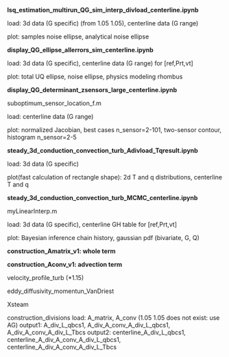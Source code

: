 **lsq_estimation_multirun_QG_sim_interp_divload_centerline.ipynb**

load: 3d data (G specific) (from 1.05 1.05), centerline data (G range)

plot: samples noise ellipse, analytical noise ellipse

**display_QG_ellipse_allerrors_sim_centerline.ipynb**

load: 3d data (G specific), centerline data (G range) for [ref,Prt,vt]

plot: total UQ ellipse, noise ellipse, physics modeling rhombus

**display_QG_determinant_zsensors_large_centerline.ipynb**

 suboptimum_sensor_location_f.m
 
load: centerline data (G range)

plot: normalized Jacobian, best cases n_sensor=2-101, two-sensor contour, histogram n_sensor=2-5

**steady_3d_conduction_convection_turb_Adivload_Tqresult.ipynb**

load: 3d data (G specific)

plot(fast calculation of rectangle shape): 2d T and q distributions, centerline T and q

**steady_3d_conduction_convection_turb_MCMC_centerline.ipynb**

 myLinearInterp.m
 
load: 3d data (G specific), centerline GH table for [ref,Prt,vt]

plot: Bayesian inference chain history, gaussian pdf (bivariate, G, Q)

**construction_Amatrix_v1: whole term**

**construction_Aconv_v1: advection term**

 velocity_profile_turb (*1.15)
 
 eddy_diffusivity_momentun_VanDriest
 
 Xsteam

construction_divisions
load: A_matrix, A_conv (1.05 1.05 does not exist: use AG)
output1: A_div_L_qbcs1, A_div_A_conv_A_div_L_qbcs1, A_div_A_conv_A_div_L_Tbcs
output2: centerline_A_div_L_qbcs1, centerline_A_div_A_conv_A_div_L_qbcs1, centerline_A_div_A_conv_A_div_L_Tbcs
